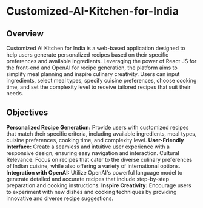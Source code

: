 # Customized-AI-Kitchen-for-India

## Overview
Customized AI Kitchen for India is a web-based application designed to help users generate personalized recipes based on their specific preferences and available ingredients. Leveraging the power of React JS for the front-end and OpenAI for recipe generation, the platform aims to simplify meal planning and inspire culinary creativity. Users can input ingredients, select meal types, specify cuisine preferences, choose cooking time, and set the complexity level to receive tailored recipes that suit their needs.

## Objectives
**Personalized Recipe Generation:** Provide users with customized recipes that match their specific criteria, including available ingredients, meal types, cuisine preferences, cooking time, and complexity level.
**User-Friendly Interface:** Create a seamless and intuitive user experience with a responsive design, ensuring easy navigation and interaction.
Cultural Relevance: Focus on recipes that cater to the diverse culinary preferences of Indian cuisine, while also offering a variety of international options.
**Integration with OpenAI:** Utilize OpenAI's powerful language model to generate detailed and accurate recipes that include step-by-step preparation and cooking instructions.
**Inspire Creativity:** Encourage users to experiment with new dishes and cooking techniques by providing innovative and diverse recipe suggestions.
